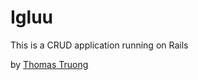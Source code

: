 # Igluu

This is a CRUD application running on Rails

by [Thomas Truong](http://thomastruongcodes.com)
